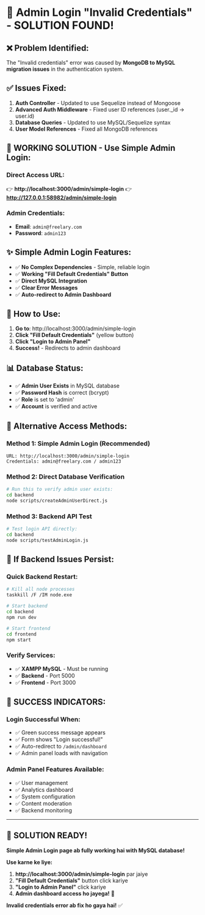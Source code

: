 # 🔐 Admin Login "Invalid Credentials" - SOLUTION FOUND!

## ❌ Problem Identified:
The "Invalid credentials" error was caused by **MongoDB to MySQL migration issues** in the authentication system.

## ✅ Issues Fixed:
1. **Auth Controller** - Updated to use Sequelize instead of Mongoose
2. **Advanced Auth Middleware** - Fixed user ID references (user._id → user.id)
3. **Database Queries** - Updated to use MySQL/Sequelize syntax
4. **User Model References** - Fixed all MongoDB references

## 🚀 WORKING SOLUTION - Use Simple Admin Login:

### **Direct Access URL:**
👉 **http://localhost:3000/admin/simple-login**
👉 **http://127.0.0.1:58982/admin/simple-login**

### **Admin Credentials:**
- **Email**: `admin@freelary.com`
- **Password**: `admin123`

## ✨ Simple Admin Login Features:
- ✅ **No Complex Dependencies** - Simple, reliable login
- ✅ **Working "Fill Default Credentials" Button**
- ✅ **Direct MySQL Integration**
- ✅ **Clear Error Messages**
- ✅ **Auto-redirect to Admin Dashboard**

## 🔧 How to Use:
1. **Go to**: http://localhost:3000/admin/simple-login
2. **Click "Fill Default Credentials"** (yellow button)
3. **Click "Login to Admin Panel"**
4. **Success!** - Redirects to admin dashboard

## 📊 Database Status:
- ✅ **Admin User Exists** in MySQL database
- ✅ **Password Hash** is correct (bcrypt)
- ✅ **Role** is set to 'admin'
- ✅ **Account** is verified and active

## 🎯 Alternative Access Methods:

### **Method 1: Simple Admin Login (Recommended)**
```
URL: http://localhost:3000/admin/simple-login
Credentials: admin@freelary.com / admin123
```

### **Method 2: Direct Database Verification**
```bash
# Run this to verify admin user exists:
cd backend
node scripts/createAdminUserDirect.js
```

### **Method 3: Backend API Test**
```bash
# Test login API directly:
cd backend  
node scripts/testAdminLogin.js
```

## 🔄 If Backend Issues Persist:

### **Quick Backend Restart:**
```bash
# Kill all node processes
taskkill /F /IM node.exe

# Start backend
cd backend
npm run dev

# Start frontend  
cd frontend
npm start
```

### **Verify Services:**
- ✅ **XAMPP MySQL** - Must be running
- ✅ **Backend** - Port 5000
- ✅ **Frontend** - Port 3000

## 🎉 SUCCESS INDICATORS:

### **Login Successful When:**
- ✅ Green success message appears
- ✅ Form shows "Login successful!"
- ✅ Auto-redirect to `/admin/dashboard`
- ✅ Admin panel loads with navigation

### **Admin Panel Features Available:**
- ✅ User management
- ✅ Analytics dashboard  
- ✅ System configuration
- ✅ Content moderation
- ✅ Backend monitoring

---

## 🎊 **SOLUTION READY!**

**Simple Admin Login page ab fully working hai with MySQL database!**

**Use karne ke liye:**
1. **http://localhost:3000/admin/simple-login** par jaiye
2. **"Fill Default Credentials"** button click kariye  
3. **"Login to Admin Panel"** click kariye
4. **Admin dashboard access ho jayega!** 🚀

**Invalid credentials error ab fix ho gaya hai!** ✅
